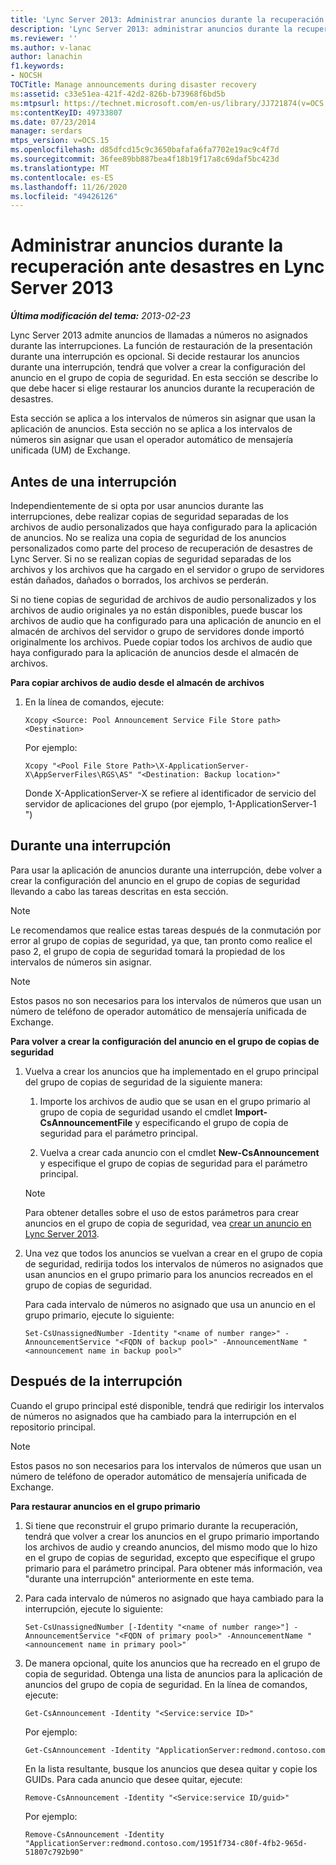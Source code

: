 ```yaml
---
title: 'Lync Server 2013: Administrar anuncios durante la recuperación ante desastres'
description: 'Lync Server 2013: administrar anuncios durante la recuperación de desastres.'
ms.reviewer: ''
ms.author: v-lanac
author: lanachin
f1.keywords:
- NOCSH
TOCTitle: Manage announcements during disaster recovery
ms:assetid: c33e51ea-421f-42d2-826b-b73968f6bd5b
ms:mtpsurl: https://technet.microsoft.com/en-us/library/JJ721874(v=OCS.15)
ms:contentKeyID: 49733807
ms.date: 07/23/2014
manager: serdars
mtps_version: v=OCS.15
ms.openlocfilehash: d85dfcd15c9c3650bafafa6fa7702e19ac9c4f7d
ms.sourcegitcommit: 36fee89bb887bea4f18b19f17a8c69daf5bc423d
ms.translationtype: MT
ms.contentlocale: es-ES
ms.lasthandoff: 11/26/2020
ms.locfileid: "49426126"
---
```

# <a name="manage-announcements-during-disaster-recovery-in-lync-server-2013"></a>Administrar anuncios durante la recuperación ante desastres en Lync Server 2013

<div data-xmlns="http://www.w3.org/1999/xhtml">

<div class="topic" data-xmlns="http://www.w3.org/1999/xhtml" data-msxsl="urn:schemas-microsoft-com:xslt" data-cs="https://msdn.microsoft.com/">

<div data-asp="https://msdn2.microsoft.com/asp">



</div>

<div id="mainSection">

<div id="mainBody">

<span> </span>

_**Última modificación del tema:** 2013-02-23_

Lync Server 2013 admite anuncios de llamadas a números no asignados durante las interrupciones. La función de restauración de la presentación durante una interrupción es opcional. Si decide restaurar los anuncios durante una interrupción, tendrá que volver a crear la configuración del anuncio en el grupo de copia de seguridad. En esta sección se describe lo que debe hacer si elige restaurar los anuncios durante la recuperación de desastres.

Esta sección se aplica a los intervalos de números sin asignar que usan la aplicación de anuncios. Esta sección no se aplica a los intervalos de números sin asignar que usan el operador automático de mensajería unificada (UM) de Exchange.

<div>

## <a name="before-an-outage"></a>Antes de una interrupción

Independientemente de si opta por usar anuncios durante las interrupciones, debe realizar copias de seguridad separadas de los archivos de audio personalizados que haya configurado para la aplicación de anuncios. No se realiza una copia de seguridad de los anuncios personalizados como parte del proceso de recuperación de desastres de Lync Server. Si no se realizan copias de seguridad separadas de los archivos y los archivos que ha cargado en el servidor o grupo de servidores están dañados, dañados o borrados, los archivos se perderán.

Si no tiene copias de seguridad de archivos de audio personalizados y los archivos de audio originales ya no están disponibles, puede buscar los archivos de audio que ha configurado para una aplicación de anuncio en el almacén de archivos del servidor o grupo de servidores donde importó originalmente los archivos. Puede copiar todos los archivos de audio que haya configurado para la aplicación de anuncios desde el almacén de archivos.

**Para copiar archivos de audio desde el almacén de archivos**

1.  En la línea de comandos, ejecute:
    
        Xcopy <Source: Pool Announcement Service File Store path> <Destination>
    
    Por ejemplo:
    
        Xcopy "<Pool File Store Path>\X-ApplicationServer-X\AppServerFiles\RGS\AS" "<Destination: Backup location>"
    
    Donde X-ApplicationServer-X se refiere al identificador de servicio del servidor de aplicaciones del grupo (por ejemplo, 1-ApplicationServer-1 ")


</div>

<div>

## <a name="during-an-outage"></a>Durante una interrupción

Para usar la aplicación de anuncios durante una interrupción, debe volver a crear la configuración del anuncio en el grupo de copias de seguridad llevando a cabo las tareas descritas en esta sección.

<div>


> [!NOTE]  
> Le recomendamos que realice estas tareas después de la conmutación por error al grupo de copias de seguridad, ya que, tan pronto como realice el paso 2, el grupo de copia de seguridad tomará la propiedad de los intervalos de números sin asignar.



</div>

<div>


> [!NOTE]  
> Estos pasos no son necesarios para los intervalos de números que usan un número de teléfono de operador automático de mensajería unificada de Exchange.



</div>

**Para volver a crear la configuración del anuncio en el grupo de copias de seguridad**

1.  Vuelva a crear los anuncios que ha implementado en el grupo principal del grupo de copias de seguridad de la siguiente manera:
    
    1.  Importe los archivos de audio que se usan en el grupo primario al grupo de copia de seguridad usando el cmdlet **Import-CsAnnouncementFile** y especificando el grupo de copia de seguridad para el parámetro principal.
    
    2.  Vuelva a crear cada anuncio con el cmdlet **New-CsAnnouncement** y especifique el grupo de copias de seguridad para el parámetro principal.
    
    <div>
    

    > [!NOTE]  
    > Para obtener detalles sobre el uso de estos parámetros para crear anuncios en el grupo de copia de seguridad, vea <A href="lync-server-2013-create-an-announcement.md">crear un anuncio en Lync Server 2013</A>.

    
    </div>

2.  Una vez que todos los anuncios se vuelvan a crear en el grupo de copia de seguridad, redirija todos los intervalos de números no asignados que usan anuncios en el grupo primario para los anuncios recreados en el grupo de copias de seguridad.
    
    Para cada intervalo de números no asignado que usa un anuncio en el grupo primario, ejecute lo siguiente:
    
        Set-CsUnassignedNumber -Identity "<name of number range>" -AnnouncementService "<FQDN of backup pool>" -AnnouncementName "<announcement name in backup pool>"

</div>

<div>

## <a name="after-the-outage"></a>Después de la interrupción

Cuando el grupo principal esté disponible, tendrá que redirigir los intervalos de números no asignados que ha cambiado para la interrupción en el repositorio principal.

<div>


> [!NOTE]  
> Estos pasos no son necesarios para los intervalos de números que usan un número de teléfono de operador automático de mensajería unificada de Exchange.



</div>

**Para restaurar anuncios en el grupo primario**

1.  Si tiene que reconstruir el grupo primario durante la recuperación, tendrá que volver a crear los anuncios en el grupo primario importando los archivos de audio y creando anuncios, del mismo modo que lo hizo en el grupo de copias de seguridad, excepto que especifique el grupo primario para el parámetro principal. Para obtener más información, vea "durante una interrupción" anteriormente en este tema.

2.  Para cada intervalo de números no asignado que haya cambiado para la interrupción, ejecute lo siguiente:
    
        Set-CsUnassignedNumber [-Identity "<name of number range>"] -AnnouncementService "<FQDN of primary pool>" -AnnouncementName "<announcement name in primary pool>"

3.  De manera opcional, quite los anuncios que ha recreado en el grupo de copia de seguridad. Obtenga una lista de anuncios para la aplicación de anuncios del grupo de copia de seguridad. En la línea de comandos, ejecute:
    
        Get-CsAnnouncement -Identity "<Service:service ID>"
    
    Por ejemplo:
    
        Get-CsAnnouncement -Identity "ApplicationServer:redmond.contoso.com
    
    En la lista resultante, busque los anuncios que desea quitar y copie los GUIDs. Para cada anuncio que desee quitar, ejecute:
    
        Remove-CsAnnouncement -Identity "<Service:service ID/guid>"
    
    Por ejemplo:
    
        Remove-CsAnnouncement -Identity "ApplicationServer:redmond.contoso.com/1951f734-c80f-4fb2-965d-51807c792b90"


</div>

</div>

<span> </span>

</div>

</div>

</div>

